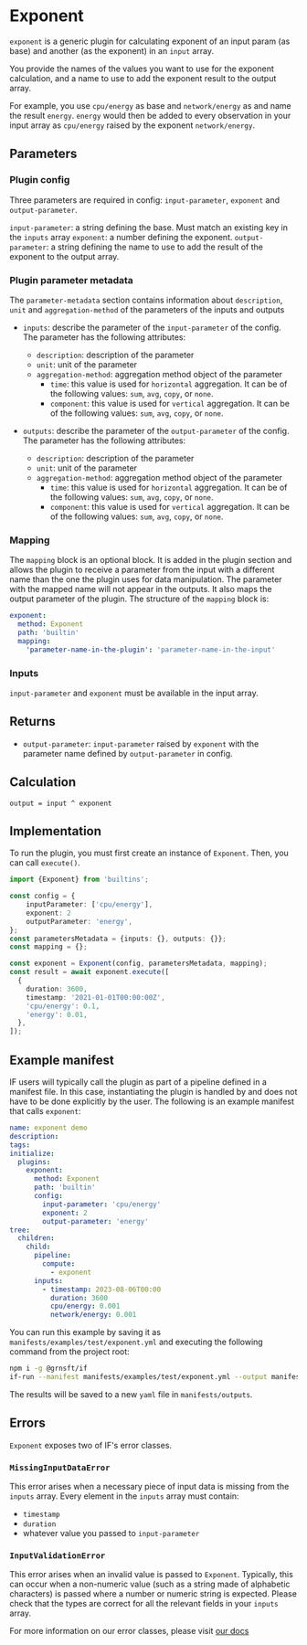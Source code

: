 # Exponent

`exponent` is a generic plugin for calculating exponent of an input param (as base) and another (as the exponent) in an `input` array.

You provide the names of the values you want to use for the exponent calculation, and a name to use to add the exponent result to the output array.

For example, you use `cpu/energy` as base and `network/energy` as and name the result `energy`. `energy` would then be added to every observation in your input array as `cpu/energy` raised by the exponent `network/energy`.

## Parameters

### Plugin config

Three parameters are required in config: `input-parameter`, `exponent` and `output-parameter`.

`input-parameter`: a string defining the base. Must match an existing key in the `inputs` array
`exponent`: a number defining the exponent.
`output-parameter`: a string defining the name to use to add the result of the exponent to the output array.

### Plugin parameter metadata

The `parameter-metadata` section contains information about `description`, `unit` and `aggregation-method` of the parameters of the inputs and outputs

- `inputs`: describe the parameter of the `input-parameter` of the config. The parameter has the following attributes:

  - `description`: description of the parameter
  - `unit`: unit of the parameter
  - `aggregation-method`: aggregation method object of the parameter
    - `time`: this value is used for `horizontal` aggregation. It can be of the following values: `sum`, `avg`, `copy`, or `none`.
    - `component`: this value is used for `vertical` aggregation. It can be of the following values: `sum`, `avg`, `copy`, or `none`.

- `outputs`: describe the parameter of the `output-parameter` of the config. The parameter has the following attributes:
  - `description`: description of the parameter
  - `unit`: unit of the parameter
  - `aggregation-method`: aggregation method object of the parameter
    - `time`: this value is used for `horizontal` aggregation. It can be of the following values: `sum`, `avg`, `copy`, or `none`.
    - `component`: this value is used for `vertical` aggregation. It can be of the following values: `sum`, `avg`, `copy`, or `none`.

### Mapping

The `mapping` block is an optional block. It is added in the plugin section and allows the plugin to receive a parameter from the input with a different name than the one the plugin uses for data manipulation. The parameter with the mapped name will not appear in the outputs. It also maps the output parameter of the plugin. The structure of the `mapping` block is:

```yaml
exponent:
  method: Exponent
  path: 'builtin'
  mapping:
    'parameter-name-in-the-plugin': 'parameter-name-in-the-input'
```

### Inputs

`input-parameter` and `exponent` must be available in the input array.

## Returns

- `output-parameter`: `input-parameter` raised by `exponent` with the parameter name defined by `output-parameter` in config.

## Calculation

```pseudocode
output = input ^ exponent
```

## Implementation

To run the plugin, you must first create an instance of `Exponent`. Then, you can call `execute()`.

```typescript
import {Exponent} from 'builtins';

const config = {
    inputParameter: ['cpu/energy'],
    exponent: 2
    outputParameter: 'energy',
};
const parametersMetadata = {inputs: {}, outputs: {}};
const mapping = {};

const exponent = Exponent(config, parametersMetadata, mapping);
const result = await exponent.execute([
  {
    duration: 3600,
    timestamp: '2021-01-01T00:00:00Z',
    'cpu/energy': 0.1,
    'energy': 0.01,
  },
]);
```

## Example manifest

IF users will typically call the plugin as part of a pipeline defined in a manifest file. In this case, instantiating the plugin is handled by and does not have to be done explicitly by the user. The following is an example manifest that calls `exponent`:

```yaml
name: exponent demo
description:
tags:
initialize:
  plugins:
    exponent:
      method: Exponent
      path: 'builtin'
      config:
        input-parameter: 'cpu/energy'
        exponent: 2
        output-parameter: 'energy'
tree:
  children:
    child:
      pipeline:
        compute:
          - exponent
      inputs:
        - timestamp: 2023-08-06T00:00
          duration: 3600
          cpu/energy: 0.001
          network/energy: 0.001
```

You can run this example by saving it as `manifests/examples/test/exponent.yml` and executing the following command from the project root:

```sh
npm i -g @grnsft/if
if-run --manifest manifests/examples/test/exponent.yml --output manifests/outputs/exponent
```

The results will be saved to a new `yaml` file in `manifests/outputs`.

## Errors

`Exponent` exposes two of IF's error classes.

### `MissingInputDataError`

This error arises when a necessary piece of input data is missing from the `inputs` array.
Every element in the `inputs` array must contain:

- `timestamp`
- `duration`
- whatever value you passed to `input-parameter`

### `InputValidationError`

This error arises when an invalid value is passed to `Exponent`. Typically, this can occur when a non-numeric value (such as a string made of alphabetic characters) is passed where a number or numeric string is expected. Please check that the types are correct for all the relevant fields in your `inputs` array.

For more information on our error classes, please visit [our docs](https://if.greensoftware.foundation/reference/errors)
